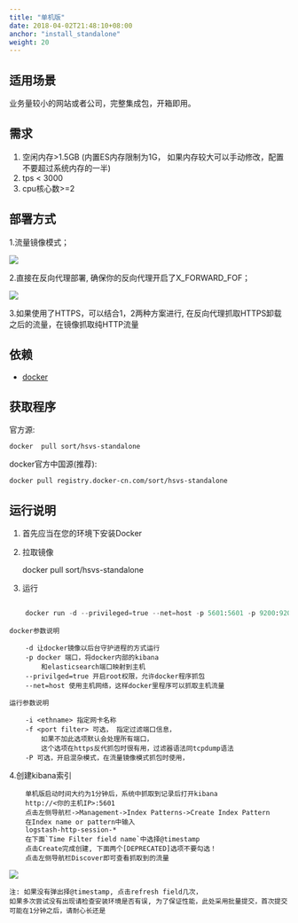 ```yaml
---
title: "单机版"
date: 2018-04-02T21:48:10+08:00
anchor: "install_standalone"
weight: 20
---
```


## 适用场景

业务量较小的网站或者公司，完整集成包，开箱即用。

## 需求

1. 空闲内存>1.5GB (内置ES内存限制为1G， 如果内存较大可以手动修改，配置不要超过系统内存的一半)
2. tps < 3000
3. cpu核心数>=2


## 部署方式

1.流量镜像模式；  

![](https://s1.ax1x.com/2018/04/02/9z5bWt.png)

2.直接在反向代理部署, 确保你的反向代理开启了X_FORWARD_FOF；  

![](https://s1.ax1x.com/2018/04/02/9z5HJI.png)

3.如果使用了HTTPS，可以结合1，2两种方案进行, 在反向代理抓取HTTPS卸载之后的流量，在镜像抓取纯HTTP流量  


## 依赖

* [docker](http://www.docker.org.cn/book/docker/what-is-docker-16.html)


## 获取程序

官方源:

	docker  pull sort/hsvs-standalone

docker官方中国源(推荐):

	docker pull registry.docker-cn.com/sort/hsvs-standalone

## 运行说明

1. 首先应当在您的环境下安装Docker

2. 拉取镜像

	docker pull sort/hsvs-standalone



3. 运行

```python
	
	docker run -d --privileged=true --net=host -p 5601:5601 -p 9200:9200 sort/hsvs-standalone -f 'tcp port 80' -i eth0 -P

```

	docker参数说明
		
		-d 让docker镜像以后台守护进程的方式运行
		-p docker 端口，将docker内部的kibana
			和elasticsearch端口映射到主机
		--privilged=true 开启root权限，允许docker程序抓包
		--net=host 使用主机网络，这样docker里程序可以抓取主机流量
		
	运行参数说明
	
		-i <ethname> 指定网卡名称 
		-f <port filter> 可选， 指定过滤端口信息，
			如果不加此选项默认会处理所有端口，
			这个选项在https反代抓包时很有用，过滤器语法同tcpdump语法
		-P 可选，开启混杂模式，在流量镜像模式抓包时使用，

4.创建kibana索引

		单机版启动时间大约为1分钟后，系统中抓取到记录后打开kibana  
		http://<你的主机IP>:5601  
		点击左侧导航栏->Management->Index Patterns->Create Index Pattern
		在Index name or pattern中输入
		logstash-http-session-*
		在下面`Time Filter field name`中选择@timestamp
		点击Create完成创建, 下面两个[DEPRECATED]选项不要勾选！
		点击左侧导航栏Discover即可查看抓取到的流量

![](https://s1.ax1x.com/2018/04/05/C9b4VP.png)
	

	注: 如果没有弹出择@timestamp, 点击refresh field几次，
	如果多次尝试没有出现请检查安装环境是否有误, 为了保证性能，此处采用批量提交，首次提交可能在1分钟之后，请耐心长还是

		